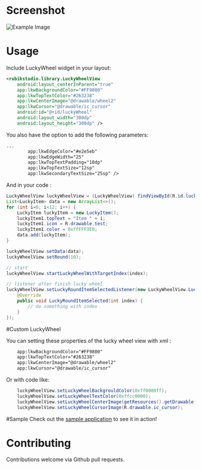 # Screenshot

![Example Image](https://raw.github.com/thanhniencung/LuckyWheel/master/device-2016-11-05-214303.png)

# Usage

Include LuckyWheel widget in your layout:

```xml
<rubikstudio.library.LuckyWheelView
    android:layout_centerInParent="true"
    app:lkwBackgroundColor="#FF9800"
    app:lkwTopTextColor="#263238"
    app:lkwCenterImage="@drawable/wheel2"
    app:lkwCursor="@drawable/ic_cursor"
    android:id="@+id/luckyWheel"
    android:layout_width="300dp"
    android:layout_height="300dp" />
```

You also have the option to add the following parameters:

```xml
...
        app:lkwEdgeColor="#e2e5eb"
        app:lkwEdgeWidth="25"
        app:lkwTopTextPadding="10dp"
        app:lkwTopTextSize="12sp"
        app:lkwSecondaryTextSize="25sp" />
```

And in your code :

```java
LuckyWheelView luckyWheelView = (LuckyWheelView) findViewById(R.id.luckyWheel);
List<LuckyItem> data = new ArrayList<>();
for (int i=0; i<12; i++) {
    LuckyItem luckyItem = new LuckyItem();
    luckyItem1.topText = "Item " + i;
    luckyItem1.icon = R.drawable.test;
    luckyItem1.color = 0xffFFF3E0;
    data.add(luckyItem);
}

luckyWheelView.setData(data);
luckyWheelView.setRound(10);

// start
luckyWheelView.startLuckyWheelWithTargetIndex(index);

// listener after finish lucky wheel
luckyWheelView.setLuckyRoundItemSelectedListener(new LuckyWheelView.LuckyRoundItemSelectedListener() {
    @Override
    public void LuckyRoundItemSelected(int index) {
        // do something with index
    }
});
```


#Custom LuckyWheel

You can setting these properties of the lucky wheel view with xml :
```xml
    app:lkwBackgroundColor="#FF9800"
    app:lkwTopTextColor="#263238"
    app:lkwCenterImage="@drawable/wheel2"
    app:lkwCursor="@drawable/ic_cursor"
```

Or with code like:
```java
    luckyWheelView.setLuckyWheelBackgrouldColor(0xff0000ff);
    luckyWheelView.setLuckyWheelTextColor(0xffcc0000);
    luckyWheelView.setLuckyWheelCenterImage(getResources().getDrawable(R.drawable.icon));
    luckyWheelView.setLuckyWheelCursorImage(R.drawable.ic_cursor);
```

#Sample
Check out the [sample application](https://github.com/thanhniencung/LuckyWheel/blob/master/app/src/main/java/com/ryan/luckywheel/MainActivity.java) to see it in action!

# Contributing
Contributions welcome via Github pull requests.




